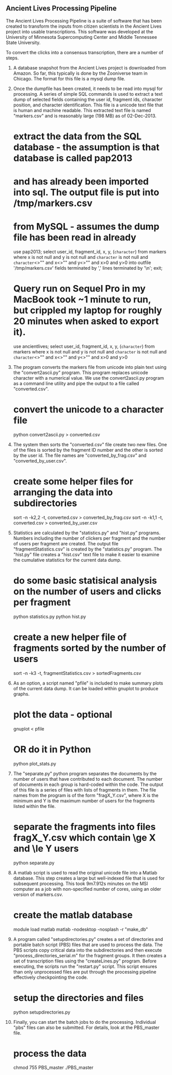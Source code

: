 Ancient Lives Processing Pipeline
-----------------------------------

The Ancient Lives Processing Pipeline is a suite of software that has been created to transform the inputs from citizen scientists in the Ancient Lives project into usable transcriptions.   This software was developed at the University of Minnesota Supercomputing Center and Middle Tennessee State University.

To convert the clicks into a consensus transcription, there are a number of steps.   

1) A database snapshot from the Ancient Lives project is downloaded from Amazon. So far, this typically is done by the Zooniverse team in Chicago.   The format for this file is a mysql dump file. 



2) Once the dumpfile has been created, it needs to be read into mysql for processing.   A series of simple SQL commands is used to extract a text dump of selected fields containing the user id, fragment ids, character position, and character identification.   This file is a unicode text file that is human and machine readable.   This extracted text file is named "markers.csv" and is reasonably large (198 MB) as of 02-Dec-2013.

	# extract the data from the SQL database - the assumption is that database is called pap2013 
	# and has already been imported into sql.   The output file is put into /tmp/markers.csv
	
	# from MySQL - assumes the dump file has been read in already
	use pap2013;
	select user_id, fragment_id, x, y, (`character`) from markers where x is not null and y is not null and `character` is not null and `character`<>"" and x<>"" and y<>"" and x>0 and y>0
	into outfile '/tmp/markers.csv'
	fields terminated by ','
	lines terminated by '\n';
	exit;

    # Query run on Sequel Pro in my MacBook took ~1 minute to run, but crippled my laptop for roughly 20 minutes when asked to export it). 

    use ancientlives;
	select user_id, fragment_id, x, y, (`character`) from markers where x is not null and y is not null and `character` is not null and `character`<>"" and x<>"" and y<>"" and x>0 and y>0


3) The program converts the markers file from unicode into plain text using the "convert2ascii.py" program.   This program replaces unicode character with a numerical value.  We use the convert2ascii.py program as a command line utility and pipe the output to a file called "converted.csv".


	# convert the unicode to a character file
	python convert2ascii.py > converted.csv



4) The system then sorts the "converted.csv" file create two new files.   One of the files is sorted by the fragment ID number and the other is sorted by the user id.   The file names are "converted_by_frag.csv" and "converted_by_user.csv".   


	# create some helper files for arranging the data into subdirectories
	sort -n -k2,2 -t,  converted.csv > converted_by_frag.csv
	sort -n -k1,1 -t,  converted.csv > converted_by_user.csv



5) Statistics are calculated by the "statistics.py" and "hist.py" programs.   Numbers including the number of clickers per fragment and the number of users per fragment are created.   The output file "fragmentStatistics.csv" is created by the "statistics.py" program.   The "hist.py" file creates a "hist.csv" text file to make it easier to examine the cumulative statistics for the current data dump.


	# do some basic statisical analysis on the number of users and clicks per fragment
	python statistics.py
	python hist.py
	
	# create a new helper file of fragments sorted by the number of users
	sort -n -k3 -t, fragmentStatistics.csv > sortedFragments.csv 




6) As an option, a script named "pfile" is included to make summary plots of the current data dump.   It can be loaded within gnuplot to produce graphs.

	# plot the data - optional
	gnuplot < pfile

    # OR do it in Python

    python plot_stats.py
	
	
	
	
7) The "separate.py" python program separates the documents by the number of users that have contributed to each document.   The number of documents in each group is hard-coded within the code.   The output of this file is a series of files with lists of fragments in them.  The file names from the program is of the form "fragX_Y.csv", where X is the minimum and Y is the maximum number of users for the fragments listed within the file.   


	# separate the fragments into files fragX_Y.csv which contain \ge X and \le Y users
	python separate.py




8) A matlab script is used to read the original unicode file into a Matlab database.   This step creates a large but well-indexed file that is used for subsequent processing.   This took 9m7.912s minutes on the MSI computer as a job with non-specified number of cores, using an older version of markers.csv.

	# create the matlab database
	module load matlab
	matlab -nodesktop -nosplash -r "make_db"

9) A program called "setupdirectories.py" creates a set of directories and portable batch script (PBS) files that are used to process the data.   The PBS scripts copy critical data into the subdirectories and then execute "process_directories_serial.m" for the fragment groups.   It then creates a set of transcription files using the "createLines.py" program.   Before executing, the scripts run the "restart.py" script.  This script ensures than only unprocessed files are put through the processing pipeline effectively checkpointing the code.


	# setup the directories and files
	python setupdirectories.py


10) Finally, you can start the batch jobs to do the processing.   Individual "pbs" files can also be submitted.   For details, look at the PBS_master file.


	# process the data
	chmod 755 PBS_master
	./PBS_master
 
